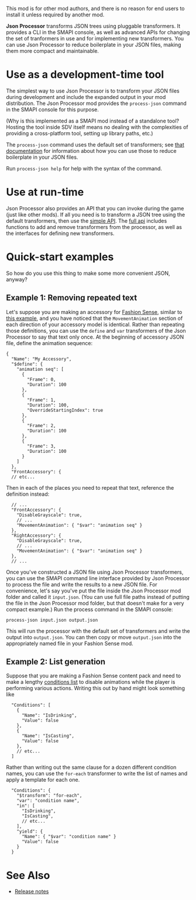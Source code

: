 This mod is for other mod authors, and there is no reason for end users to install it unless
required by another mod.

**Json Processor** transforms JSON trees using pluggable transformers.  It provides a CLI in the
SMAPI console, as well as advanced APIs for changing the set of tranformers in use and for implementing
new transformers.  You can use Json Processor to reduce boilerplate in your JSON files, making them
more compact and maintainable.

# Use as a development-time tool

The simplest way to use Json Processor is to transform your JSON files during development and
include the expanded output in your mod distribution.  The Json Processor mod provides the
`process-json` command in the SMAPI console for this purpose.

(Why is this implemented as a SMAPI mod instead of a standalone tool?  Hosting the tool inside SDV
itself means no dealing with the complexities of providing a cross-platform tool, setting up library
paths, etc.)

The `process-json` command uses the default set of transformers; see [that
documentation](default-transformers.md) for information about how you can use those to reduce
boilerplate in your JSON files.

Run `process-json help` for help with the syntax of the command.

# Use at run-time

Json Processor also provides an API that you can invoke during the game (just like other mods).  If
all you need is to transform a JSON tree using the default transformers, then use the [simple
API](../IJsonProcessorSimpleAPI.cs).  The [full api](../IJsonProcessorAPI.cs) includes functions to add
and remove transformers from the processor, as well as the interfaces for defining new transformers.

# Quick-start examples

So how do you use this thing to make some more convenient JSON, anyway?

## Example 1:  Removing repeated text

Let's suppose you are making an accessory for [Fashion
Sense](https://github.com/Floogen/FashionSense), similar to [this
example](https://github.com/Floogen/FashionSense/wiki/Accessory-Model-Properties#all-four-accessory-models-example),
and you have noticed that the `MovementAnimation` section of each direction of your accessory model
is identical.  Rather than repeating those definitions, you can use the `define` and `var`
transformers of the Json Processor to say that text only once.  At the beginning of accessory JSON
file, define the animation sequence:

```jsonc
{
  "Name": "My Accessory",
  "$define": {
    "animation seq": [
      {
        "Frame": 0,
        "Duration": 100
      },
      {
        "Frame": 1,
        "Duration": 100,
        "OverrideStartingIndex": true
      },
      {
        "Frame": 2,
        "Duration": 100
      },
      {
        "Frame": 3,
        "Duration": 100
      }
    ]
  },
  "FrontAccessory": {
  // etc...
```

Then in each of the places you need to repeat that text, reference the definition instead:

```jsonc
  // ...
  "FrontAccessory": {
    "DisableGrayscale": true,
    // ...
    "MovementAnimation": { "$var": "animation seq" }
  },
  "RightAccessory": {
    "DisableGrayscale": true,
    // ...
    "MovementAnimation": { "$var": "animation seq" }
  },
  // ...
```

Once you've constructed a JSON file using Json Processor transformers, you can use the SMAPI command
line interface provided by Json Processor to process the file and write the results to a new JSON
file.  For convenience, let's say you've put the file inside the Json Processor mod folder and
called it `input.json`.  (You can use full file paths instead of putting the file in the Json
Processor mod folder, but that doesn't make for a very compact example.)  Run the process command in
the SMAPI console:

```
process-json input.json output.json
```

This will run the processor with the default set of transformers and write the output into
`output.json`.  You can then copy or move `output.json` into the appropriately named file in your
Fashion Sense mod.

## Example 2: List generation

Suppose that you are making a Fashion Sense content pack and need to make a lengthy
[conditions list](https://github.com/Floogen/FashionSense/wiki/Conditions-Properties) to disable
animations while the player is performing various actions.  Writing this out by hand might look
something like

```jsonc
  "Conditions": [
    {
      "Name": "IsDrinking",
      "Value": false
    },
    {
      "Name": "IsCasting",
      "Value": false
    },
    // etc...
  ]
```

Rather than writing out the same clause for a dozen different condition names, you can use the
`for-each` transformer to write the list of names and apply a template for each one.

```jsonc
  "Conditions": {
    "$transform": "for-each",
    "var": "condition name",
    "in": [
      "IsDrinking",
      "IsCasting",
      // etc...
    ],
    "yield": {
      "Name": { "$var": "condition name" }
      "Value": false
    }
  }
```

# See Also

* [Release notes](release-notes.md)

